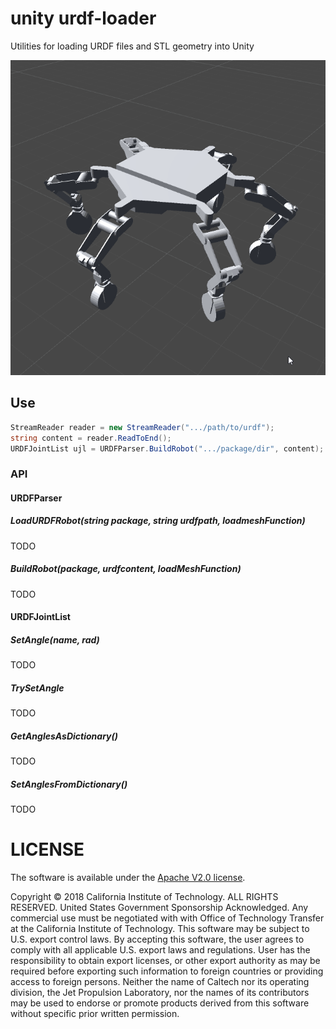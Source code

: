 # unity urdf-loader

Utilities for loading URDF files and STL geometry into Unity

![Example](./docs/unity-example.gif)

## Use
```cs
StreamReader reader = new StreamReader(".../path/to/urdf");
string content = reader.ReadToEnd();
URDFJointList ujl = URDFParser.BuildRobot(".../package/dir", content);
```

### API
#### URDFParser
##### LoadURDFRobot(string package, string urdfpath, loadmeshFunction)
TODO

##### BuildRobot(package, urdfcontent, loadMeshFunction)
TODO

#### URDFJointList
##### SetAngle(name, rad)
TODO

##### TrySetAngle
TODO

##### GetAnglesAsDictionary()
TODO

##### SetAnglesFromDictionary()
TODO

# LICENSE

The software is available under the [Apache V2.0 license](../LICENSE.txt).

Copyright © 2018 California Institute of Technology. ALL RIGHTS
RESERVED. United States Government Sponsorship Acknowledged. Any 
commercial use must be negotiated with with Office of Technology 
Transfer at the California Institute of Technology. This software may 
be subject to U.S. export control laws. By accepting this software, 
the user agrees to comply with all applicable U.S. export laws and 
regulations. User has the responsibility to obtain export licenses, 
or other export authority as may be required before exporting such 
information to foreign countries or providing access to foreign 
persons. Neither the name of Caltech nor its operating division, the
Jet Propulsion Laboratory, nor the names of its contributors may be
used to endorse or promote products derived from this software 
without specific prior written permission.
